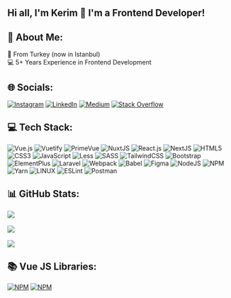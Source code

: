 ## Hi all, I'm Kerim 👋 I'm a Frontend Developer!

## 💫 About Me:
📍 From Turkey (now in Istanbul)
<br>
💻 5+ Years Experience in Frontend Development


## 🌐 Socials:
[![Instagram](https://img.shields.io/badge/Instagram-%23E4405F.svg?style=for-the-badge&logo=Instagram&logoColor=white)](https://instagram.com/_bearim_) 
[![LinkedIn](https://img.shields.io/badge/LinkedIn-%230077B5.svg?style=for-the-badge&logo=linkedin&logoColor=white)](https://www.linkedin.com/in/kerim-kuscu/)
[![Medium](https://img.shields.io/badge/Medium-000.svg?style=for-the-badge&logo=medium&logoColor=white)](https://medium.com/@kerimkuscu95)
[![Stack Overflow](https://img.shields.io/badge/stack%20overflow-fff.svg?style=for-the-badge&logo=stackoverflow&logoColor=orange)](https://stackoverflow.com/users/11022585/kerim-ku%c5%9fcu)


## 💻 Tech Stack:
![Vue.js](https://img.shields.io/badge/vuejs-%2335495e.svg?style=for-the-badge&logo=vuedotjs&logoColor=%234FC08D)
![Vuetify](https://img.shields.io/badge/Vuetify-1867C0?style=for-the-badge&logo=vuetify&logoColor=AEDDFF)
![PrimeVue](https://img.shields.io/badge/primevue-%234FC08D.svg?style=for-the-badge&logo=PrimeNG&logoColor=white)
![NuxtJS](https://img.shields.io/badge/Nuxt-black?style=for-the-badge&logo=nuxt.js&logoColor=white)
![React.js](https://img.shields.io/badge/reactjs-%2335495e.svg?style=for-the-badge&logo=react&logoColor=#61DAFB)
![NextJS](https://img.shields.io/badge/Next-black?style=for-the-badge&logo=next.js&logoColor=white)
![HTML5](https://img.shields.io/badge/html5-%23E34F26.svg?style=for-the-badge&logo=html5&logoColor=white) 
![CSS3](https://img.shields.io/badge/css3-%231572B6.svg?style=for-the-badge&logo=css3&logoColor=white) 
![JavaScript](https://img.shields.io/badge/javascript-%23323330.svg?style=for-the-badge&logo=javascript&logoColor=%23F7DF1E) 
![Less](https://img.shields.io/badge/less-2B4C80?style=for-the-badge&logo=less&logoColor=white) 
![SASS](https://img.shields.io/badge/SASS-hotpink.svg?style=for-the-badge&logo=SASS&logoColor=white)
![TailwindCSS](https://img.shields.io/badge/tailwindcss-%2338B2AC.svg?style=for-the-badge&logo=tailwind-css&logoColor=white)
![Bootstrap](https://img.shields.io/badge/bootstrap-7952B3?style=for-the-badge&logo=bootstrap&logoColor=white)
![ElementPlus](https://img.shields.io/badge/elementplus-3f9eff?style=for-the-badge&logo=element&logoColor=fff)
![Laravel](https://img.shields.io/badge/laravel-FF2D20?style=for-the-badge&logo=laravel&logoColor=white)
![Webpack](https://img.shields.io/badge/webpack-%238DD6F9.svg?style=for-the-badge&logo=webpack&logoColor=black) 
![Babel](https://img.shields.io/badge/Babel-F9DC3e?style=for-the-badge&logo=babel&logoColor=black)
![Figma](https://img.shields.io/badge/figma-%23F24E1E.svg?style=for-the-badge&logo=figma&logoColor=white) 
![NodeJS](https://img.shields.io/badge/node.js-6DA55F?style=for-the-badge&logo=node.js&logoColor=white) 
![NPM](https://img.shields.io/badge/NPM-%23000000.svg?style=for-the-badge&logo=npm&logoColor=white) 
![Yarn](https://img.shields.io/badge/yarn-%232C8EBB.svg?style=for-the-badge&logo=yarn&logoColor=white) 
![LINUX](https://img.shields.io/badge/Linux-FCC624?style=for-the-badge&logo=linux&logoColor=black) 
![ESLint](https://img.shields.io/badge/ESLint-4B3263?style=for-the-badge&logo=eslint&logoColor=white)
![Postman](https://img.shields.io/badge/Postman-FF6C37?style=for-the-badge&logo=postman&logoColor=white)


## 📊 GitHub Stats:
![](https://github-readme-stats.vercel.app/api?username=kerimkuscu&theme=vue-dark&show_icons=true&hide_border=true&include_all_commits=true&count_private=true)<br/><br/>
![](https://github-readme-streak-stats.herokuapp.com/?user=kerimkuscu&theme=vue-dark&hide_border=true)<br/><br/>
![](https://github-readme-stats.vercel.app/api/top-langs/?username=kerimkuscu&theme=vue-dark&hide_border=true&include_all_commits=true&count_private=true&layout=compact)

## 📚 Vue JS Libraries:
[![NPM](https://nodei.co/npm/my-mask-library.png?downloads=true&downloadRank=true&stars=true)](https://nodei.co/npm/my-mask-library/)
[![NPM](https://nodei.co/npm/my-date-picker-library.png?downloads=true&downloadRank=true&stars=true)](https://nodei.co/npm/my-date-picker-library/)
